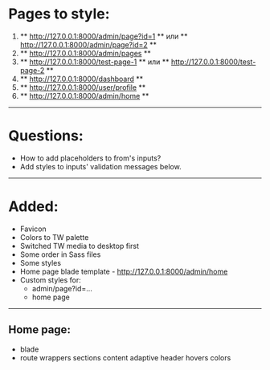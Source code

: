 
# Pages to style:
1. ** http://127.0.0.1:8000/admin/page?id=1 ** или ** http://127.0.0.1:8000/admin/page?id=2 **
2. ** http://127.0.0.1:8000/admin/pages **
3. ** http://127.0.0.1:8000/test-page-1 ** или ** http://127.0.0.1:8000/test-page-2 **
4. ** http://127.0.0.1:8000/dashboard **
5. ** http://127.0.0.1:8000/user/profile **
6. ** http://127.0.0.1:8000/admin/home **

---

# Questions:
- How to add placeholders to from's inputs?
- Add styles to inputs' validation messages below.

---

# Added:
+ Favicon
+ Colors to TW palette
+ Switched TW media to desktop first
+ Some order in Sass files
+ Some styles
+ Home page blade template - http://127.0.0.1:8000/admin/home
+ Custom styles for:
    + admin/page?id=...
    + home page

---

## Home page:
+ blade
+ route
wrappers
sections
content
adaptive
header hovers
colors
